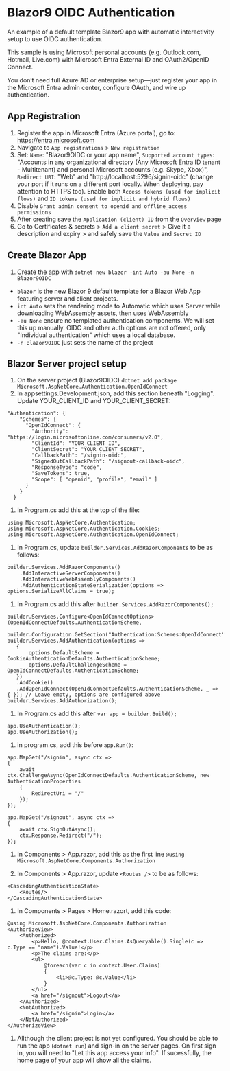 # Blazor9 OIDC Authentication
An example of a default template Blazor9 app with automatic interactivity setup to use OIDC authentication.

This sample is using Microsoft personal accounts (e.g. Outlook.com, Hotmail, Live.com) with Microsoft Entra External ID and OAuth2/OpenID Connect.

You don’t need full Azure AD or enterprise setup—just register your app in the Microsoft Entra admin center, configure OAuth, and wire up authentication.

## App Registration
1. Register the app in Microsoft Entra (Azure portal), go to: https://entra.microsoft.com
1. Navigate to `App registrations` > `New registration`
1. Set: `Name`: "Blazor9OIDC or your app name", `Supported account types`: "Accounts in any organizational directory (Any Microsoft Entra ID tenant - Multitenant) and personal Microsoft accounts (e.g. Skype, Xbox)", `Redirect URI`: "Web" and "http://localhost:5296/signin-oidc" (change your port if it runs on a different port locally. When deploying, pay attention to HTTPS too). Enable both `Access tokens (used for implicit flows)` and `ID tokens (used for implicit and hybrid flows)`
1. Disable `Grant admin consent to openid and offline_access permissions`
1. After creating save the `Application (client) ID` from the `Overview` page
1. Go to Certificates & secrets > `Add a client secret` > Give it a description and expiry >  and safely save the `Value` and `Secret ID`

## Create Blazor App
1. Create the app with `dotnet new blazor -int Auto -au None -n Blazor9OIDC`

- `blazor` is the new Blazor 9 default template for a Blazor Web App featuring server and client projects.
- `int Auto` sets the rendering mode to Automatic which uses Server while downloading WebAssembly assets, then uses WebAssembly
- `-au None` ensure no templated authentication components. We will set this up manually. OIDC and other auth options are not offered, only "Individual authentication" which uses a local database.
- `-n Blazor9OIDC` just sets the name of the project

## Blazor Server project setup
1. On the server project (Blazor9OIDC) `dotnet add package Microsoft.AspNetCore.Authentication.OpenIdConnect`
1. In appsettings.Development.json, add this section beneath "Logging". Update YOUR_CLIENT_ID and YOUR_CLIENT_SECRET:

```
"Authentication": {
    "Schemes": {
      "OpenIdConnect": {
        "Authority": "https://login.microsoftonline.com/consumers/v2.0",
        "ClientId": "YOUR_CLIENT_ID",
        "ClientSecret": "YOUR_CLIENT_SECRET",
        "CallbackPath": "/signin-oidc",
        "SignedOutCallbackPath": "/signout-callback-oidc",
        "ResponseType": "code",
        "SaveTokens": true,
        "Scope": [ "openid", "profile", "email" ]
      }
    }
  }
```
 
1. In Program.cs add this at the top of the file:

```
using Microsoft.AspNetCore.Authentication;
using Microsoft.AspNetCore.Authentication.Cookies;
using Microsoft.AspNetCore.Authentication.OpenIdConnect;
```

1. In Program.cs, update `builder.Services.AddRazorComponents` to be as follows:

```
builder.Services.AddRazorComponents()
    .AddInteractiveServerComponents()
    .AddInteractiveWebAssemblyComponents()
    .AddAuthenticationStateSerialization(options => options.SerializeAllClaims = true);
```


1. In Program.cs add this after `builder.Services.AddRazorComponents();`

 ```
builder.Services.Configure<OpenIdConnectOptions>(OpenIdConnectDefaults.AuthenticationScheme,
    builder.Configuration.GetSection("Authentication:Schemes:OpenIdConnect"));
builder.Services.AddAuthentication(options =>
    {
        options.DefaultScheme = CookieAuthenticationDefaults.AuthenticationScheme;
        options.DefaultChallengeScheme = OpenIdConnectDefaults.AuthenticationScheme;
    })
    .AddCookie()
    .AddOpenIdConnect(OpenIdConnectDefaults.AuthenticationScheme, _ => { }); // Leave empty, options are configured above
builder.Services.AddAuthorization();
 ```

1. In Program.cs add this after `var app = builder.Build();`

```
app.UseAuthentication();
app.UseAuthorization();
```

1. in program.cs, add this before `app.Run()`:

```
app.MapGet("/signin", async ctx =>
{
    await ctx.ChallengeAsync(OpenIdConnectDefaults.AuthenticationScheme, new AuthenticationProperties
    {
        RedirectUri = "/"
    });
});

app.MapGet("/signout", async ctx =>
{
    await ctx.SignOutAsync();
    ctx.Response.Redirect("/");
});
```

1. In Components > App.razor, add this as the first line `@using Microsoft.AspNetCore.Components.Authorization`

1. In Components > App.razor, update `<Routes />` to be as follows:

```
<CascadingAuthenticationState>
    <Routes/>
</CascadingAuthenticationState>
```

1. In Components > Pages > Home.razort, add this code:

```
@using Microsoft.AspNetCore.Components.Authorization
<AuthorizeView>
    <Authorized>
        <p>Hello, @context.User.Claims.AsQueryable().Single(c => c.Type == "name").Value!</p>
        <p>The claims are:</p>
        <ul>
            @foreach(var c in context.User.Claims)
            {
                <li>@c.Type: @c.Value</li>
            }
        </ul>
        <a href="/signout">Logout</a>
    </Authorized>
    <NotAuthorized>
        <a href="/signin">Login</a>
    </NotAuthorized>
</AuthorizeView>
```

1. Allthough the client project is not yet configured. You should be able to run the app (`dotnet run`) and sign-in on the server pages. On first sign in, you will need to "Let this app access your info". If sucessfully, the home page of your app will show all the claims.
